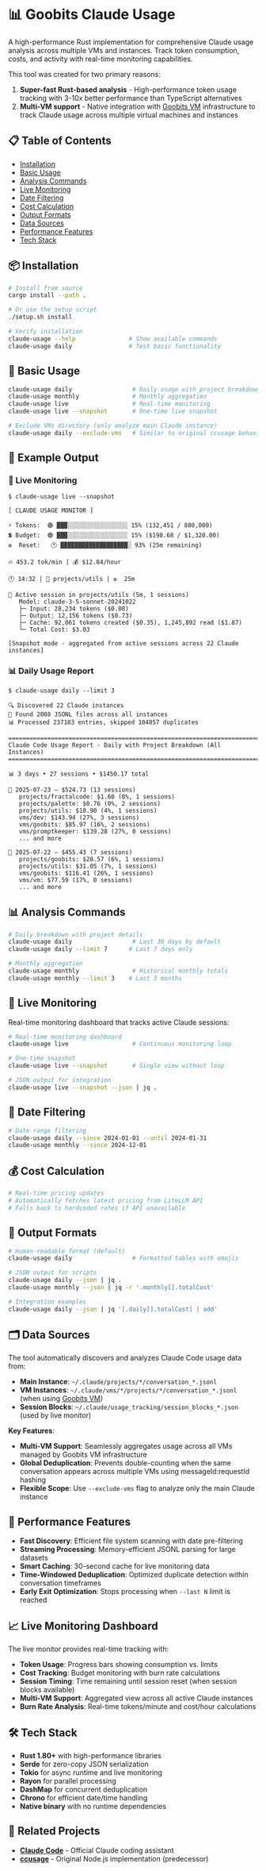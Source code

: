 # 📊 Goobits Claude Usage

A high-performance Rust implementation for comprehensive Claude usage analysis across multiple VMs and instances. Track token consumption, costs, and activity with real-time monitoring capabilities. 

This tool was created for two primary reasons:
1. **Super-fast Rust-based analysis** - High-performance token usage tracking with 3-10x better performance than TypeScript alternatives
2. **Multi-VM support** - Native integration with [Goobits VM](https://github.com/goobits/vm) infrastructure to track Claude usage across multiple virtual machines and instances

## 📋 Table of Contents

- [Installation](#-installation)
- [Basic Usage](#-basic-usage)
- [Analysis Commands](#-analysis-commands)
- [Live Monitoring](#-live-monitoring)
- [Date Filtering](#-date-filtering)
- [Cost Calculation](#-cost-calculation)
- [Output Formats](#-output-formats)
- [Data Sources](#-data-sources)
- [Performance Features](#-performance-features)
- [Tech Stack](#️-tech-stack)

## 📦 Installation

```bash
# Install from source
cargo install --path .

# Or use the setup script
./setup.sh install

# Verify installation
claude-usage --help               # Show available commands
claude-usage daily                # Test basic functionality
```

## 🎯 Basic Usage

```bash
claude-usage daily                 # Daily usage with project breakdown (includes VMs)
claude-usage monthly               # Monthly aggregation
claude-usage live                  # Real-time monitoring
claude-usage live --snapshot       # One-time live snapshot

# Exclude VMs directory (only analyze main Claude instance)
claude-usage daily --exclude-vms   # Similar to original ccusage behavior
```

## 📸 Example Output

### 🔴 Live Monitoring

```
$ claude-usage live --snapshot

[ CLAUDE USAGE MONITOR ]

⚡ Tokens:  🟢 ▓▓▓░░░░░░░░░░░░░░░░░ 15% (132,451 / 880,000)
💲 Budget:  🟢 ▓▓▓░░░░░░░░░░░░░░░░░ 15% ($198.68 / $1,320.00)
♻️  Reset:   🕐 ▓▓▓▓▓▓▓▓▓▓▓▓▓▓▓▓▓▓▓░ 93% (25m remaining)

🔥 453.2 tok/min | 💰 $12.84/hour

🕐 14:32 | 🏁 projects/utils | ♻️  25m

📝 Active session in projects/utils (5m, 1 sessions)
   Model: claude-3-5-sonnet-20241022
   ├─ Input: 28,234 tokens ($0.08)
   ├─ Output: 12,156 tokens ($0.73)
   ├─ Cache: 92,061 tokens created ($0.35), 1,245,892 read ($1.87)
   └─ Total Cost: $3.03

[Snapshot mode - aggregated from active sessions across 22 Claude instances]
```

### 📊 Daily Usage Report

```
$ claude-usage daily --limit 3

🔍 Discovered 22 Claude instances
📁 Found 2008 JSONL files across all instances
📊 Processed 237183 entries, skipped 104857 duplicates

================================================================================
Claude Code Usage Report - Daily with Project Breakdown (All Instances)
================================================================================

📊 3 days • 27 sessions • $1450.17 total

📅 2025-07-23 — $524.73 (13 sessions)
   projects/fractalcode: $1.60 (0%, 1 sessions)
   projects/palette: $0.76 (0%, 2 sessions)
   projects/utils: $18.90 (4%, 1 sessions)
   vms/dev: $143.94 (27%, 3 sessions)
   vms/goobits: $85.97 (16%, 2 sessions)
   vms/promptkeeper: $139.28 (27%, 0 sessions)
   ... and more

📅 2025-07-22 — $455.43 (7 sessions)
   projects/goobits: $28.57 (6%, 1 sessions)
   projects/utils: $31.05 (7%, 1 sessions)
   vms/goobits: $116.41 (26%, 1 sessions)
   vms/vm: $77.59 (17%, 0 sessions)
   ... and more
```

## 📊 Analysis Commands

```bash
# Daily breakdown with project details
claude-usage daily                 # Last 30 days by default
claude-usage daily --limit 7      # Last 7 days only

# Monthly aggregation
claude-usage monthly               # Historical monthly totals
claude-usage monthly --limit 3    # Last 3 months
```

## 🔴 Live Monitoring

Real-time monitoring dashboard that tracks active Claude sessions:

```bash
# Real-time monitoring dashboard
claude-usage live                  # Continuous monitoring loop

# One-time snapshot
claude-usage live --snapshot       # Single view without loop

# JSON output for integration
claude-usage live --snapshot --json | jq .
```

## 📅 Date Filtering

```bash
# Date range filtering
claude-usage daily --since 2024-01-01 --until 2024-01-31
claude-usage monthly --since 2024-12-01
```

## 💰 Cost Calculation

```bash
# Real-time pricing updates
# Automatically fetches latest pricing from LiteLLM API
# Falls back to hardcoded rates if API unavailable
```

## 📄 Output Formats

```bash
# Human-readable format (default)
claude-usage daily                 # Formatted tables with emojis

# JSON output for scripts
claude-usage daily --json | jq .
claude-usage monthly --json | jq -r '.monthly[].totalCost'

# Integration examples
claude-usage daily --json | jq '[.daily[].totalCost] | add'
```

## 🗂️ Data Sources

The tool automatically discovers and analyzes Claude Code usage data from:

- **Main Instance**: `~/.claude/projects/*/conversation_*.jsonl`
- **VM Instances**: `~/.claude/vms/*/projects/*/conversation_*.jsonl` (when using [Goobits VM](https://github.com/goobits/vm))
- **Session Blocks**: `~/.claude/usage_tracking/session_blocks_*.json` (used by live monitor)

**Key Features**:
- **Multi-VM Support**: Seamlessly aggregates usage across all VMs managed by Goobits VM infrastructure
- **Global Deduplication**: Prevents double-counting when the same conversation appears across multiple VMs using messageId:requestId hashing
- **Flexible Scope**: Use `--exclude-vms` flag to analyze only the main Claude instance

## 🚀 Performance Features

- **Fast Discovery**: Efficient file system scanning with date pre-filtering
- **Streaming Processing**: Memory-efficient JSONL parsing for large datasets
- **Smart Caching**: 30-second cache for live monitoring data
- **Time-Windowed Deduplication**: Optimized duplicate detection within conversation timeframes
- **Early Exit Optimization**: Stops processing when `--last N` limit is reached

## 📈 Live Monitoring Dashboard

The live monitor provides real-time tracking with:

- **Token Usage**: Progress bars showing consumption vs. limits
- **Cost Tracking**: Budget monitoring with burn rate calculations
- **Session Timing**: Time remaining until session reset (when session blocks available)
- **Multi-VM Support**: Aggregated view across all active Claude instances
- **Burn Rate Analysis**: Real-time tokens/minute and cost/hour calculations

## 🛠️ Tech Stack

- **Rust 1.80+** with high-performance libraries
- **Serde** for zero-copy JSON serialization
- **Tokio** for async runtime and live monitoring
- **Rayon** for parallel processing
- **DashMap** for concurrent deduplication
- **Chrono** for efficient date/time handling
- **Native binary** with no runtime dependencies

## 🔗 Related Projects

- **[Claude Code](https://claude.ai/code)** - Official Claude coding assistant
- **[ccusage](https://github.com/ryoppippi/ccusage)** - Original Node.js implementation (predecessor)